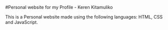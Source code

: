 #Personal website for my Profile - Keren Kitamuliko 

This is a Personal website made using the following languages: HTML, CSS and JavaScript.
